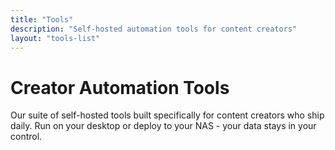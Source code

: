 ```yaml
---
title: "Tools"
description: "Self-hosted automation tools for content creators"
layout: "tools-list"
---
```


# Creator Automation Tools

Our suite of self-hosted tools built specifically for content creators who ship daily. Run on your desktop or deploy to your NAS - your data stays in your control.